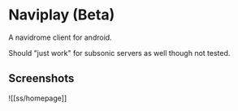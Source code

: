 # Naviplay (Beta)

A navidrome client for android.

Should "just work" for subsonic servers as well though not tested.

## Screenshots

![[ss/homepage]]
